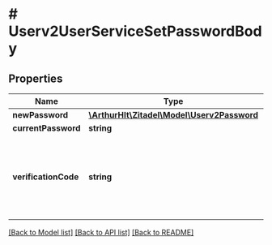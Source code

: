 # # Userv2UserServiceSetPasswordBody

## Properties

Name | Type | Description | Notes
------------ | ------------- | ------------- | -------------
**newPassword** | [**\ArthurHlt\Zitadel\Model\Userv2Password**](Userv2Password.md) |  | [optional]
**currentPassword** | **string** |  |
**verificationCode** | **string** | \&quot;the verification code generated during password reset request\&quot; |

[[Back to Model list]](../../README.md#models) [[Back to API list]](../../README.md#endpoints) [[Back to README]](../../README.md)
